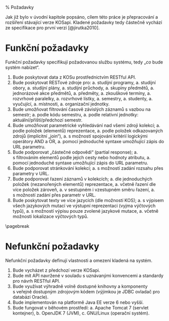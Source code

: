 % Požadavky

Jak již bylo v úvodní kapitole popsáno, cílem této práce je přepracování a rozšíření stávající verze KOSapi. Kladené požadavky tedy částečně vychází ze specifikace pro první verzi [@jirutka2010].


Funkční požadavky
=================

Funkční požadavky specifikují požadovanou službu systému, tedy „_co_ bude systém nabízet“.

1. Bude poskytovat data z KOSu prostřednictvím RESTful API.
1. Bude poskytovat RESTové zdroje pro:
	a. studijní programy,
	a. studijní obory,
	a. studijní plány,
	a. studijní průchody,
	a. skupiny předmětů,
	a. jednorázové akce předmětů,
	a. předměty,
	a. zkouškové termíny,
	a. rozvrhové paralelky,
	a. rozvrhové lístky,
	a. semestry,
	a. studenty,
	a. vyučující,
	a. místnosti,
	a. organizační jednotky.
1. Bude umožňovat filtrování časově závislých záznamů s vazbou na semestr;
	a. podle kódu semestru,
	a. podle relativní jednotky: aktuální/příští/předchozí semestr.
1. Bude umožňovat parametrické vyhledávání nad všemi zdroji kolekcí;
	a. podle položek (elementů) reprezentace,
	a. podle položek odkazovaných zdrojů (implicitní „join“),
	a. s možností spojování kritérií logickými operátory AND a OR,
	a. pomocí jednoduché syntaxe umožňující zápis do URL parametru.
1. Bude podporovat „částečné odpovědi“ (partial response);
	a. s filtrováním elementů podle jejich cesty nebo hodnoty atributu,
	a. pomocí jednoduché syntaxe umožňující zápis do URL parametru.
1. Bude podporovat stránkování kolekcí;
	a. s možností zadání rozsahu přes parametry v URL.
1. Bude podporovat řazení záznamů v kolekcích;
	a. dle jednoduchých položek (nezanořených elementů) reprezentace,
	a. včetně řazení dle více položek zároveň,
	a. v sestupném i vzestupném směru řazení,
	a. s možností zadání přes parametr v URL.
1. Bude poskytovat texty ve více jazycích (dle možností KOS);
	a. s výpisem všech jazykových mutací ve výstupní reprezentaci (vyjma výčtových typů),
	a. s možností výpisu pouze zvolené jazykové mutace,
	a. včetně možnosti lokalizace výčtových typů.

\pagebreak

Nefunkční požadavky
===================

Nefunkční požadavky definují vlastnosti a omezení kladená na systém.

1. Bude vycházet z předchozí verze KOSapi.
1. Bude mít API navržené v souladu s uznávanými konvencemi a standardy pro návrh RESTful API.
1. Bude využívat výhradně volně dostupné knihovny a komponenty s veřejně dostupným zdrojovým kódem (výjimkou je JDBC ovladač pro databázi Oracle).
1. Bude implementován na platformě Java EE verze 6 nebo vyšší.
1. Bude fungovat v běhovém prostředí:
	a. Apache Tomcat 7 (servlet kontejner),
	b. OpenJDK 7 (JVM),
	c. GNU/Linux (operační systém).
